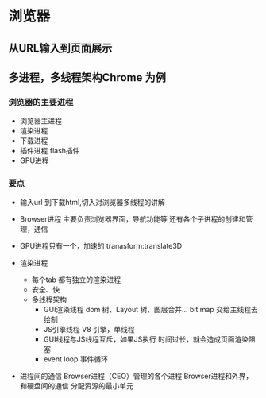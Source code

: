# 浏览器
## 从URL输入到页面展示

## 多进程，多线程架构Chrome 为例
### 浏览器的主要进程
- 浏览器主进程
- 渲染进程
- 下载进程
- 插件进程 flash插件
- GPU进程
### 要点
- 输入url 到下载html,切入对浏览器多线程的讲解
- Browser进程 主要负责浏览器界面，导航功能等
      还有各个子进程的创建和管理，通信
- GPU进程只有一个，加速的
    tranasform:translate3D
- 渲染进程
    - 每个tab 都有独立的渲染进程
    - 安全、快
    - 多线程架构
        - GUI渲染线程 dom 树、Layout 树、图层合并...
        bit map 交给主线程去绘制
        - JS引擎线程 V8 引擎，单线程
        - GUI线程与JS线程互斥，如果JS执行
            时间过长，就会造成页面渲染阻塞
        - event loop 事件循环

- 进程间的通信
    Browser进程（CEO）管理的各个进程
    Browser进程和外界，和硬盘间的通信
    分配资源的最小单元
